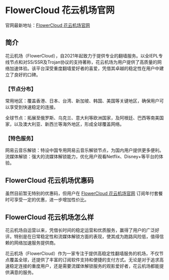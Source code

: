 # FlowerCloud 花云机场官网

官网最新地址：[FlowerCloud 花云机场官网](https://flowercloud.net/)


## 简介

花云机场（FlowerCloud），自2021年起致力于提供专业的翻墙服务。以全IEPL专线节点和对SS/SSR及Trojan协议的支持著称，花云机场为用户提供了高质量的网络加速体验。该平台深受重度翻墙爱好者的喜爱，凭借其卓越的稳定性在用户中建立了良好的口碑。

### 【节点分布】

常用地区：覆盖香港、日本、台湾、新加坡、韩国、美国等关键地区，确保用户可以享受到快速稳定的连接。

全球节点：拓展至俄罗斯、乌克兰、意大利等欧洲国家，及阿根廷、巴西等南美国家，以及澳大利亚、新西兰等海外地区，形成全球覆盖网络。

### 【特色服务】

网易云音乐解锁：特设中国专用网易云音乐解锁节点，为国内用户提供更多便利。
流媒体解锁：强大的流媒体解锁能力，优化用户观看Netflix、Disney+等平台的体验。

## FlowerCloud 花云机场优惠码

虽然目前暂无特别的优惠码，但用户在 [FlowerCloud 花云机场官网](https://flowercloud.net/) 订阅年付套餐时可享受一定的优惠，进一步增加性价比。



## FlowerCloud 花云机场怎么样

花云机场自运营以来，凭借长时间的稳定运营和优质服务，赢得了用户的广泛好评。特别是在日常稳定性和流媒体解锁方面的表现，使其成为跑路风险低，值得信赖的网络加速服务提供商。

花云机场（FlowerCloud）作为一家专注于提供高稳定性翻墙服务的机场，不仅节点覆盖全球，还提供了丰富的订阅软件支持和便捷的支付方式。无论是对于追求高速稳定连接的重度用户，还是需要流媒体解锁服务的观影爱好者，花云机场都能提供满意的服务。


